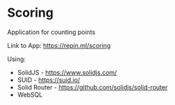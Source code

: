 # Scoring

Application for counting points  

Link to App: https://repin.ml/scoring  

Using:
- SolidJS - https://www.solidjs.com/
- SUID - https://suid.io/
- Solid Router - https://github.com/solidjs/solid-router
- WebSQL

